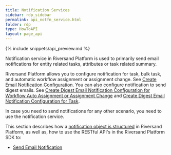 ```yaml
---
title: Notification Services
sidebar: rdp_sidebar
permalink: api_notfn_service.html
folder: rdp
type: HowToAPI
layout: page_api
---
```


{% include snippets/api_preview.md %}

Notification service in Riversand Platform is used to primarily send email notifications for entity related tasks, attributes or task related summary.

Riversand Platform allows you to configure notification for task, bulk task, and automatic workflow assignment or assignment change. See [Create Email Notification Configuration](api_create_email_notfn_configuration.html). You can also configure notification to send digest emails. See [Create Digest Email Notification Configuration for Workflow Auto Assignment or Assignment Change](api_digest_email_notfn_assignment.html) and
[Create Digest Email Notification Configuration for Task](api_digest_email_notfn_task.html).

In case you need to send notifications for any other scenario, you need to use the notification service.

This section describes how a [notification object is structured](api_notfn_object_structure.html) in Riversand Platform, as well as, how to use the RESTful API's in the Riversand Platform SDK to:

* [Send Email Notification](api_notfn_sendemail_with_template.html)
